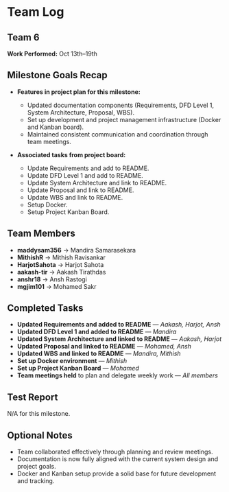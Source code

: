 # Team Log

## Team 6

**Work Performed:** Oct 13th–19th

## Milestone Goals Recap

- **Features in project plan for this milestone:**
  - Updated documentation components (Requirements, DFD Level 1, System Architecture, Proposal, WBS).
  - Set up development and project management infrastructure (Docker and Kanban board).
  - Maintained consistent communication and coordination through team meetings.

- **Associated tasks from project board:**
  - Update Requirements and add to README.
  - Update DFD Level 1 and add to README.
  - Update System Architecture and link to README.
  - Update Proposal and link to README.
  - Update WBS and link to README.
  - Setup Docker.
  - Setup Project Kanban Board.

## Team Members

- **maddysam356** → Mandira Samarasekara  
- **MithishR** → Mithish Ravisankar  
- **HarjotSahota** → Harjot Sahota  
- **aakash-tir** → Aakash Tirathdas  
- **anshr18** → Ansh Rastogi  
- **mgjim101** → Mohamed Sakr  

## Completed Tasks

- **Updated Requirements and added to README** — *Aakash, Harjot, Ansh*  
- **Updated DFD Level 1 and added to README** — *Mandira*  
- **Updated System Architecture and linked to README** — *Aakash, Harjot*  
- **Updated Proposal and linked to README** — *Mohamed, Ansh*  
- **Updated WBS and linked to README** — *Mandira, Mithish*  
- **Set up Docker environment** — *Mithish*  
- **Set up Project Kanban Board** — *Mohamed*   
- **Team meetings held** to plan and delegate weekly work — *All members*

## Test Report

N/A for this milestone.

## Optional Notes

- Team collaborated effectively through planning and review meetings.
- Documentation is now fully aligned with the current system design and project goals.
- Docker and Kanban setup provide a solid base for future development and tracking.




